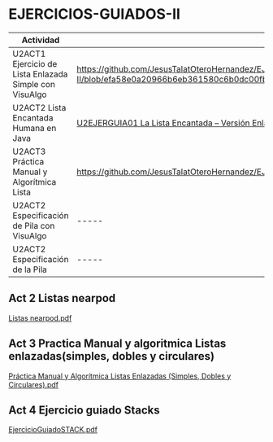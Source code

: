 # EJERCICIOS-GUIADOS-II

| Actividad        | Evidencia  |
| ------------- | -----|
| U2ACT1 Ejercicio de Lista Enlazada Simple con VisuAlgo |https://github.com/JesusTalatOteroHernandez/EJERCICIOS-GUIADOS-II/blob/efa58e0a20966b6eb361580c6b0dc00fb502daa1/Ejercicios%20Guiados/Manipulaci%C3%B3n%20de%20una%20Lista%20Enlazada%20Simple%20en%20Visualgo.pdf|
| U2ACT2 Lista Encantada Humana en Java |[U2EJERGUIA01 La Lista Encantada – Versión Enlazada-2.pdf](https://github.com/user-attachments/files/23011239/U2EJERGUIA01.La.Lista.Encantada.Version.Enlazada-2.pdf)|
| U2ACT3 Práctica Manual y Algorítmica Lista |https://github.com/JesusTalatOteroHernandez/EJERCICIOS-GUIADOS-II/blob/ba57cb5835597e37d79f142f1c7009213cf5123f/Ejercicios%20Guiados/Listas%20nearpod.pdf|
| U2ACT2 Especificación de Pila con VisuAlgo |-----|
| U2ACT2 Especificación de la Pila |-----|



## Act 2 Listas nearpod
[Listas nearpod.pdf](https://github.com/user-attachments/files/23011206/Listas.nearpod.pdf)

## Act 3 Practica Manual y algoritmica Listas enlazadas(simples, dobles y circulares)
[Práctica Manual y Algorítmica Listas Enlazadas (Simples, Dobles y Circulares).pdf](https://github.com/user-attachments/files/23011221/Practica.Manual.y.Algoritmica.Listas.Enlazadas.Simples.Dobles.y.Circulares.pdf)

## Act 4 Ejercicio guiado Stacks
[EjercicioGuiadoSTACK.pdf](https://github.com/user-attachments/files/23011408/EjercicioGuiadoSTACK.pdf)
